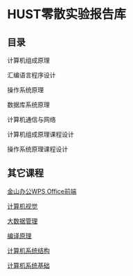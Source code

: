 # HUST零散实验报告库
## 目录
计算机组成原理

汇编语言程序设计

操作系统原理

数据库系统原理

计算机通信与网络

计算机组成原理课程设计

操作系统原理课程设计

## 其它课程
[金山办公WPS Office前端](https://github.com/Elubrazione/FrontCourseCode)

[计算机视觉](https://github.com/Elubrazione/cv_labs_hust)

[大数据管理](https://github.com/Elubrazione/bdm_labs_hust)

[编译原理](https://github.com/Elubrazione/compilers_labs_hust)

[计算机系统结构](https://github.com/Elubrazione/sys_arch_labs_hust)

[计算机系统基础](https://github.com/Elubrazione/csapp_labs_hust)
